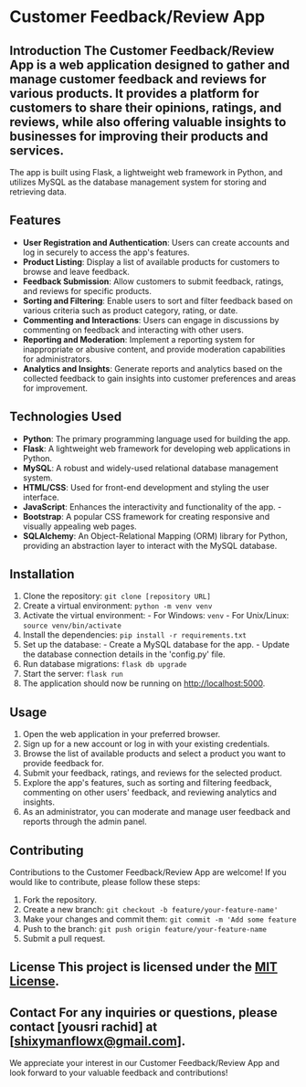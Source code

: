 # Customer Feedback/Review App

## Introduction The Customer Feedback/Review App is a web application designed to gather and manage customer feedback and reviews for various products. It provides a platform for customers to share their opinions, ratings, and reviews, while also offering valuable insights to businesses for improving their products and services.

The app is built using Flask, a lightweight web framework in Python, and utilizes MySQL as the database management system for storing and retrieving data.

## Features 
- **User Registration and Authentication**: Users can create accounts and log in securely to access the app's features.
- **Product Listing**: Display a list of available products for customers to browse and leave feedback.
- **Feedback Submission**: Allow customers to submit feedback, ratings, and reviews for specific products.
- **Sorting and Filtering**: Enable users to sort and filter feedback based on various criteria such as product category, rating, or date.
- **Commenting and Interactions**: Users can engage in discussions by commenting on feedback and interacting with other users.
- **Reporting and Moderation**: Implement a reporting system for inappropriate or abusive content, and provide moderation capabilities for administrators.
- **Analytics and Insights**: Generate reports and analytics based on the collected feedback to gain insights into customer preferences and areas for improvement.

## Technologies Used 
- **Python**: The primary programming language used for building the app. 
- **Flask**: A lightweight web framework for developing web applications in Python.
- **MySQL**: A robust and widely-used relational database management system.
- **HTML/CSS**: Used for front-end development and styling the user interface.
- **JavaScript**: Enhances the interactivity and functionality of the app. -
- **Bootstrap**: A popular CSS framework for creating responsive and visually appealing web pages.
- **SQLAlchemy**: An Object-Relational Mapping (ORM) library for Python, providing an abstraction layer to interact with the MySQL database.

## Installation 
1. Clone the repository: `git clone [repository URL] `
2. Create a virtual environment: `python -m venv venv`
3. Activate the virtual environment: - For Windows: `venv` - For Unix/Linux: `source venv/bin/activate`
4. Install the dependencies: `pip install -r requirements.txt`
5. Set up the database: - Create a MySQL database for the app. - Update the database connection details in the 'config.py' file.
6. Run database migrations: `flask db upgrade`
7. Start the server: `flask run`
8. The application should now be running on [http://localhost:5000](http://localhost:5000).

## Usage 
1. Open the web application in your preferred browser.
2. Sign up for a new account or log in with your existing credentials.
3. Browse the list of available products and select a product you want to provide feedback for.
4. Submit your feedback, ratings, and reviews for the selected product.
5. Explore the app's features, such as sorting and filtering feedback, commenting on other users' feedback, and reviewing analytics and insights.
6. As an administrator, you can moderate and manage user feedback and reports through the admin panel.

## Contributing 
Contributions to the Customer Feedback/Review App are welcome! If you would like to contribute, please follow these steps: 
1. Fork the repository.
2. Create a new branch: `git checkout -b feature/your-feature-name'`
3. Make your changes and commit them: `git commit -m 'Add some feature` 
4. Push to the branch: `git push origin feature/your-feature-name`
5. Submit a pull request.

## License This project is licensed under the [MIT License](LICENSE).

## Contact For any inquiries or questions, please contact [yousri rachid] at [shixymanflowx@gmail.com].

We appreciate your interest in our Customer Feedback/Review App and look forward to your valuable feedback and contributions!